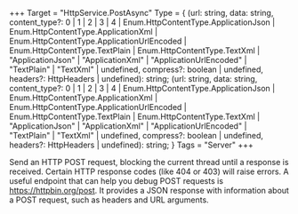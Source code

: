 +++
Target = "HttpService.PostAsync"
Type = { (url: string, data: string, content_type?: 0 | 1 | 2 | 3 | 4 | Enum.HttpContentType.ApplicationJson | Enum.HttpContentType.ApplicationXml | Enum.HttpContentType.ApplicationUrlEncoded | Enum.HttpContentType.TextPlain | Enum.HttpContentType.TextXml | "ApplicationJson" | "ApplicationXml" | "ApplicationUrlEncoded" | "TextPlain" | "TextXml" | undefined, compress?: boolean | undefined, headers?: HttpHeaders | undefined): string; (url: string, data: string, content_type?: 0 | 1 | 2 | 3 | 4 | Enum.HttpContentType.ApplicationJson | Enum.HttpContentType.ApplicationXml | Enum.HttpContentType.ApplicationUrlEncoded | Enum.HttpContentType.TextPlain | Enum.HttpContentType.TextXml | "ApplicationJson" | "ApplicationXml" | "ApplicationUrlEncoded" | "TextPlain" | "TextXml" | undefined, compress?: boolean | undefined, headers?: HttpHeaders | undefined): string; }
Tags = "Server"
+++

Send an HTTP POST request, blocking the current thread until a response is received. Certain HTTP response codes (like 404 or 403) will raise errors.  A useful endpoint that can help you debug POST requests is https://httpbin.org/post. It provides a JSON response with information about a POST request, such as headers and URL arguments.